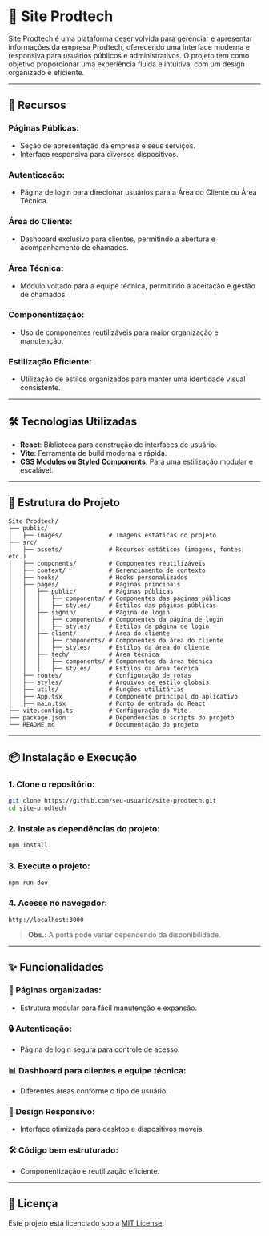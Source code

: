 # 🚀 Site Prodtech

Site Prodtech é uma plataforma desenvolvida para gerenciar e apresentar informações da empresa Prodtech, oferecendo uma interface moderna e responsiva para usuários públicos e administrativos. O projeto tem como objetivo proporcionar uma experiência fluida e intuitiva, com um design organizado e eficiente.

---

## 📌 Recursos

### Páginas Públicas:

- Seção de apresentação da empresa e seus serviços.
- Interface responsiva para diversos dispositivos.

### Autenticação:

- Página de login para direcionar usuários para a Área do Cliente ou Área Técnica.

### Área do Cliente:

- Dashboard exclusivo para clientes, permitindo a abertura e acompanhamento de chamados.

### Área Técnica:

- Módulo voltado para a equipe técnica, permitindo a aceitação e gestão de chamados.

### Componentização:

- Uso de componentes reutilizáveis para maior organização e manutenção.

### Estilização Eficiente:

- Utilização de estilos organizados para manter uma identidade visual consistente.

---

## 🛠 Tecnologias Utilizadas

- **React**: Biblioteca para construção de interfaces de usuário.
- **Vite**: Ferramenta de build moderna e rápida.
- **CSS Modules ou Styled Components**: Para uma estilização modular e escalável.

---

## 📂 Estrutura do Projeto

```
Site Prodtech/
├── public/
│   ├── images/             # Imagens estáticas do projeto
├── src/
│   ├── assets/             # Recursos estáticos (imagens, fontes, etc.)
│   ├── components/         # Componentes reutilizáveis
│   ├── context/            # Gerenciamento de contexto
│   ├── hooks/              # Hooks personalizados
│   ├── pages/              # Páginas principais
│   │   ├── public/         # Páginas públicas
│   │   │   ├── components/ # Componentes das páginas públicas
│   │   │   ├── styles/     # Estilos das páginas públicas
│   │   ├── signin/         # Página de login
│   │   │   ├── components/ # Componentes da página de login
│   │   │   ├── styles/     # Estilos da página de login
│   │   ├── client/         # Área do cliente
│   │   │   ├── components/ # Componentes da área do cliente
│   │   │   ├── styles/     # Estilos da área do cliente
│   │   ├── tech/           # Área técnica
│   │   │   ├── components/ # Componentes da área técnica
│   │   │   ├── styles/     # Estilos da área técnica
│   ├── routes/             # Configuração de rotas
│   ├── styles/             # Arquivos de estilo globais
│   ├── utils/              # Funções utilitárias
│   ├── App.tsx             # Componente principal do aplicativo
│   ├── main.tsx            # Ponto de entrada do React
├── vite.config.ts          # Configuração do Vite
├── package.json            # Dependências e scripts do projeto
└── README.md               # Documentação do projeto
```

---

## 📦 Instalação e Execução

### 1. Clone o repositório:

```bash
git clone https://github.com/seu-usuario/site-prodtech.git
cd site-prodtech
```

### 2. Instale as dependências do projeto:

```bash
npm install
```

### 3. Execute o projeto:

```bash
npm run dev
```

### 4. Acesse no navegador:

```
http://localhost:3000
```

> **Obs.:** A porta pode variar dependendo da disponibilidade.

---

## ✨ Funcionalidades

### 📌 Páginas organizadas:

- Estrutura modular para fácil manutenção e expansão.

### 🔒 Autenticação:

- Página de login segura para controle de acesso.

### 📊 Dashboard para clientes e equipe técnica:

- Diferentes áreas conforme o tipo de usuário.

### 📱 Design Responsivo:

- Interface otimizada para desktop e dispositivos móveis.

### 🛠 Código bem estruturado:

- Componentização e reutilização eficiente.

---

## 📄 Licença

Este projeto está licenciado sob a [MIT License](LICENSE).
